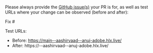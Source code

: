 Please always provide the [GitHub issue(s)](../issues) your PR is for, as well as test URLs where your change can be observed (before and after):

Fix #<gh-issue-id>

Test URLs:
- Before: https://main--aashirvaad--anuj-adobe.hlx.live/
- After: https://<branch>--aashirvaad--anuj-adobe.hlx.live/
